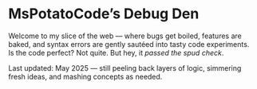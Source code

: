 # MsPotatoCode’s Debug Den

Welcome to my slice of the web — where bugs get boiled, features are baked, and syntax errors are gently sautéed into tasty code experiments.  
Is the code perfect? Not quite. But hey, it *passed the spud check*. 

Last updated: May 2025 — still peeling back layers of logic, simmering fresh ideas, and mashing concepts as needed.

 
